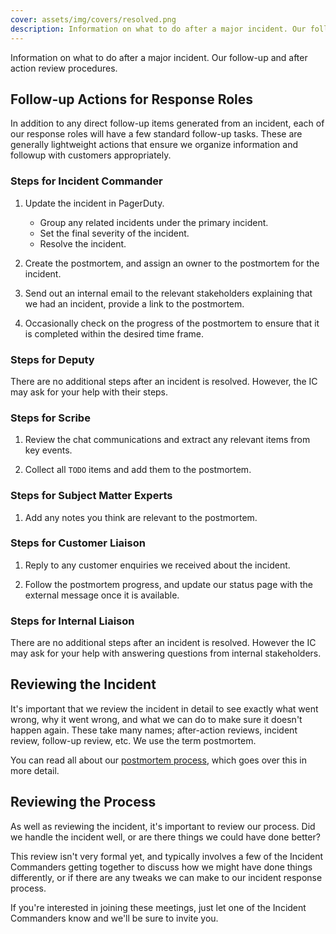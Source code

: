 ```yaml
---
cover: assets/img/covers/resolved.png
description: Information on what to do after a major incident. Our followup and after action review procedures.
---
```

Information on what to do after a major incident. Our follow-up and after action review procedures.

## Follow-up Actions for Response Roles
In addition to any direct follow-up items generated from an incident, each of our response roles will have a few standard follow-up tasks. These are generally lightweight actions that ensure we organize information and followup with customers appropriately.

### Steps for Incident Commander

1. Update the incident in PagerDuty.
    * Group any related incidents under the primary incident.
    * Set the final severity of the incident.
    * Resolve the incident.

1. Create the postmortem, and assign an owner to the postmortem for the incident.

1. Send out an internal email to the relevant stakeholders explaining that we had an incident, provide a link to the postmortem.

1. Occasionally check on the progress of the postmortem to ensure that it is completed within the desired time frame.

### Steps for Deputy
There are no additional steps after an incident is resolved. However, the IC may ask for your help with their steps.

### Steps for Scribe

1. Review the chat communications and extract any relevant items from key events.

1. Collect all `TODO` items and add them to the postmortem.

### Steps for Subject Matter Experts 

1. Add any notes you think are relevant to the postmortem.

### Steps for Customer Liaison

1. Reply to any customer enquiries we received about the incident.

1. Follow the postmortem progress, and update our status page with the external message once it is available.

### Steps for Internal Liaison
There are no additional steps after an incident is resolved. However the IC may ask for your help with answering questions from internal stakeholders.

## Reviewing the Incident
It's important that we review the incident in detail to see exactly what went wrong, why it went wrong, and what we can do to make sure it doesn't happen again. These take many names; after-action reviews, incident review, follow-up review, etc. We use the term postmortem.

You can read all about our [postmortem process](post_mortem_process.md), which goes over this in more detail.

## Reviewing the Process
As well as reviewing the incident, it's important to review our process. Did we handle the incident well, or are there things we could have done better?

This review isn't very formal yet, and typically involves a few of the Incident Commanders getting together to discuss how we might have done things differently, or if there are any tweaks we can make to our incident response process.

If you're interested in joining these meetings, just let one of the Incident Commanders know and we'll be sure to invite you.
